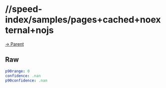 
# //speed-index/samples/pages+cached+noexternal+nojs

[→ Parent](../..)


## Raw


```yaml
p90range: 0
confidence: .nan
p90confidence: .nan

```

